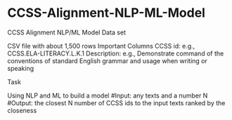 # CCSS-Alignment-NLP-ML-Model
CCSS Alignment NLP/ML Model
Data set

CSV file with about 1,500 rows 
Important Columns​
CCSS id:  e.g., CCSS.ELA-LITERACY.L.K.1​
Description: e.g., Demonstrate command of the conventions of standard English grammar and usage when writing or speaking

Task

Using NLP and ML to build a model​
#Input: any texts and a number N​
#Output: the closest N number of CCSS ids to the input texts ranked by the closeness
